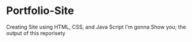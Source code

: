 # Portfolio-Site
Creating Site using HTML, CSS, and Java Script
I'm gonna Show you; the output of this reporisety
